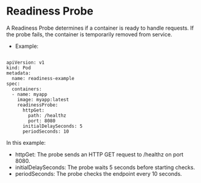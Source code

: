 

# Readiness Probe

A Readiness Probe determines if a container is ready to handle requests. If the probe fails, the container is temporarily removed from service.

- Example:
```

apiVersion: v1
kind: Pod
metadata:
  name: readiness-example
spec:
  containers:
  - name: myapp
    image: myapp:latest
    readinessProbe:
      httpGet:
        path: /healthz
        port: 8080
      initialDelaySeconds: 5
      periodSeconds: 10

```

In this example:

- httpGet: The probe sends an HTTP GET request to /healthz on port 8080.
- initialDelaySeconds: The probe waits 5 seconds before starting checks.
- periodSeconds: The probe checks the endpoint every 10 seconds.